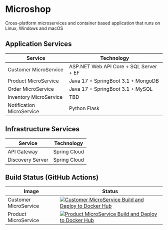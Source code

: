 # Microshop

Cross-platform microservices and container based application that runs on Linux, Windows and macOS

## Application Services

| Service | Technology |
| ------------- | ------------- |
| Customer MicroService | ASP.NET Web API Core + SQL Server + EF|
| Product MicroService | Java 17 + SpringBoot 3.1 + MongoDB |
| Order MicroService | Java 17 + SpringBoot 3.1 + MySQL |
| Inventory MicroService | TBD |
| Notification MicroService | Python Flask |


## Infrastructure Services
| Service | Technology |
| ------------- | ------------- |
| API Gateway | Spring Cloud |
| Discovery Server | Spring Cloud |

## Build Status (GitHub Actions)

| Image | Status |
| ------------- | ------------- |
| Customer MicroService | [![Customer MicroService Build and Deploy to Docker Hub](https://github.com/prasadhonrao/microshop/actions/workflows/customer-microservice.yml/badge.svg?branch=main)](https://github.com/prasadhonrao/microshop/actions/workflows/customer-microservice.yml)
| Product MicroService | [![Product MicroService Build and Deploy to Docker Hub](https://github.com/prasadhonrao/microshop/actions/workflows/product-microservice.yml/badge.svg?branch=main)](https://github.com/prasadhonrao/microshop/actions/workflows/product-microservice.yml)
